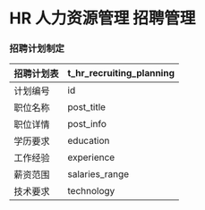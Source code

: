 # HR 人力资源管理 招聘管理

### 招聘计划制定

| 招聘计划表 | t_hr_recruiting_planning |
| ---------- | ------------------------ |
| 计划编号   | id                       |
| 职位名称   | post_title               |
| 职位详情   | post_info                |
| 学历要求   | education                |
| 工作经验   | experience               |
| 薪资范围   | salaries_range           |
| 技术要求   | technology               |

